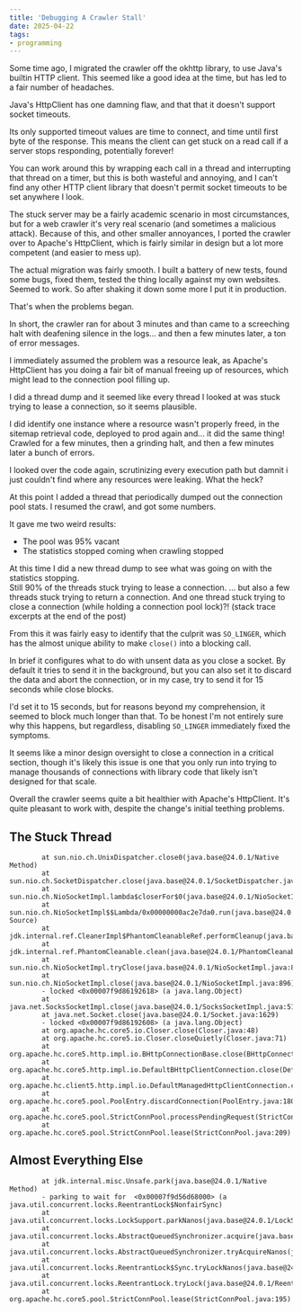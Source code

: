 ```yaml
---
title: 'Debugging A Crawler Stall'
date: 2025-04-22
tags:
- programming
---
```


Some time ago, I migrated the crawler off the okhttp library, to use
Java's builtin HTTP client.  This seemed like a good idea at the time,
but has led to a fair number of headaches.

Java's HttpClient has one damning flaw, and that that it doesn't support socket timeouts.  

Its only supported timeout values are time to connect, and time until first byte of the response.  This means the client can get stuck on a read call if a server stops responding, potentially forever!

You can work around this by wrapping each call in a thread and interrupting that thread on a timer, but this is both wasteful and annoying, and I can't find any other HTTP client library that doesn't permit socket timeouts to be set anywhere I look.

The stuck server may be a fairly academic scenario in most circumstances, but for a web crawler it's very real scenario (and sometimes a malicious attack).  Because of this, and other smaller annoyances, I ported the crawler over to Apache's HttpClient, which is fairly similar in design but a lot more competent (and easier to mess up).

The actual migration was fairly smooth.  I built a battery of new tests, found some bugs, fixed them, tested the thing locally against my own websites. Seemed to work.  So after shaking it down some more I put it in production.

That's when the problems began.

In short, the crawler ran for about 3 minutes and than came to a screeching halt with deafening silence in the logs... and then a few minutes later, a ton of error messages.  

I immediately assumed the problem was a resource leak, as Apache's HttpClient has you doing a fair bit of manual freeing up of resources, which might lead to the connection pool filling up.  

I did a thread dump and it seemed like every thread I looked at was stuck trying to lease a connection, so it seems plausible.

I did identify one instance where a resource wasn't properly freed, in the sitemap retrieval code, deployed to prod again and... it did the same thing!  Crawled for a few minutes, then a grinding halt, and then a few minutes later a bunch of errors.

I looked over the code again, scrutinizing every execution path but damnit i just couldn't find where any resources were leaking.  What the heck?  

At this point I added a thread that periodically dumped out the connection pool stats.  I resumed the crawl, and got some numbers.  

It gave me two weird results:

* The pool was 95% vacant
* The statistics stopped coming when crawling stopped

At this time I did a new thread dump to see what was going on with the statistics stopping.  
Still 90% of the threads stuck trying to lease a connection.  ... but also a few threads stuck trying to return a connection.  And one thread stuck trying to close a connection (while holding a connection pool lock)?!  (stack trace excerpts at the end of the post)

From this it was fairly easy to identify that the culprit was `SO_LINGER`, which has the almost unique ability to make `close()` into a blocking call.  

In brief it configures what to do with unsent data as you close a socket.  By default it tries to send it in the background, but you can also set it to discard the data and abort the connection, or in my case, try to send it for 15 seconds while close blocks.

I'd set it to 15 seconds, but for reasons beyond my comprehension, it seemed to block much longer than that.  To be honest I'm not entirely sure why this happens, but regardless, disabling `SO_LINGER` immediately fixed the symptoms.  

It seems like a minor design oversight to close a connection in a critical section, though it's likely this issue is one that you only run into trying to manage thousands of connections with library code that likely isn't designed for that scale.

Overall the crawler seems quite a bit healthier with Apache's HttpClient.  It's quite pleasant to work with, despite the change's initial teething problems.


## The Stuck Thread

```
        at sun.nio.ch.UnixDispatcher.close0(java.base@24.0.1/Native Method)
        at sun.nio.ch.SocketDispatcher.close(java.base@24.0.1/SocketDispatcher.java:70)
        at sun.nio.ch.NioSocketImpl.lambda$closerFor$0(java.base@24.0.1/NioSocketImpl.java:1207)
        at sun.nio.ch.NioSocketImpl$$Lambda/0x00000000ac2e7da0.run(java.base@24.0.1/Unknown Source)
        at jdk.internal.ref.CleanerImpl$PhantomCleanableRef.performCleanup(java.base@24.0.1/CleanerImpl.java:170)
        at jdk.internal.ref.PhantomCleanable.clean(java.base@24.0.1/PhantomCleanable.java:96)
        at sun.nio.ch.NioSocketImpl.tryClose(java.base@24.0.1/NioSocketImpl.java:841)
        at sun.nio.ch.NioSocketImpl.close(java.base@24.0.1/NioSocketImpl.java:896)
        - locked <0x00007f9d86192618> (a java.lang.Object)
        at java.net.SocksSocketImpl.close(java.base@24.0.1/SocksSocketImpl.java:511)
        at java.net.Socket.close(java.base@24.0.1/Socket.java:1629)
        - locked <0x00007f9d86192608> (a java.lang.Object)
        at org.apache.hc.core5.io.Closer.close(Closer.java:48)
        at org.apache.hc.core5.io.Closer.closeQuietly(Closer.java:71)
        at org.apache.hc.core5.http.impl.io.BHttpConnectionBase.close(BHttpConnectionBase.java:268)
        at org.apache.hc.core5.http.impl.io.DefaultBHttpClientConnection.close(DefaultBHttpClientConnection.java:71)
        at org.apache.hc.client5.http.impl.io.DefaultManagedHttpClientConnection.close(DefaultManagedHttpClientConnection.java:176)
        at org.apache.hc.core5.pool.PoolEntry.discardConnection(PoolEntry.java:180)
        at org.apache.hc.core5.pool.StrictConnPool.processPendingRequest(StrictConnPool.java:334)
        at org.apache.hc.core5.pool.StrictConnPool.lease(StrictConnPool.java:209)
```

## Almost Everything Else

```
        at jdk.internal.misc.Unsafe.park(java.base@24.0.1/Native Method)
        - parking to wait for  <0x00007f9d56d68000> (a java.util.concurrent.locks.ReentrantLock$NonfairSync)
        at java.util.concurrent.locks.LockSupport.parkNanos(java.base@24.0.1/LockSupport.java:271)
        at java.util.concurrent.locks.AbstractQueuedSynchronizer.acquire(java.base@24.0.1/AbstractQueuedSynchronizer.java:791)
        at java.util.concurrent.locks.AbstractQueuedSynchronizer.tryAcquireNanos(java.base@24.0.1/AbstractQueuedSynchronizer.java:1077)
        at java.util.concurrent.locks.ReentrantLock$Sync.tryLockNanos(java.base@24.0.1/ReentrantLock.java:169)
        at java.util.concurrent.locks.ReentrantLock.tryLock(java.base@24.0.1/ReentrantLock.java:480)
        at org.apache.hc.core5.pool.StrictConnPool.lease(StrictConnPool.java:195)
```
